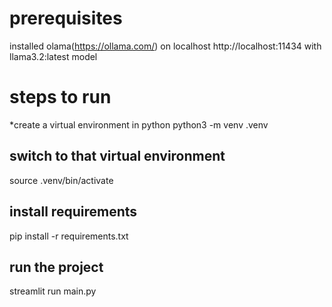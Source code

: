 # prerequisites
installed olama(https://ollama.com/) on localhost http://localhost:11434 with llama3.2:latest model

# steps to run
*create a virtual environment in python
python3 -m venv .venv

## switch to that virtual environment
source .venv/bin/activate

## install requirements
pip install -r requirements.txt

## run the project
streamlit run main.py